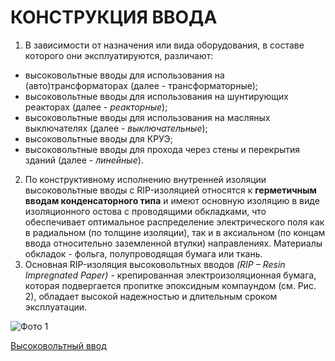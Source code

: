 # КОНСТРУКЦИЯ ВВОДА
1. В зависимости от назначения или вида оборудования, в составе которого они эксплуатируются, различают:
* высоковольтные вводы для использования на (авто)трансформаторах (далее - трансформаторные);
* высоковольтные вводы для использования на шунтирующих реакторах (далее - *реакторные*); 
* высоковольтные вводы для использования на масляных выключателях (далее - *выключательные*);
* высоковольтные вводы для КРУЭ;
* высоковольтные вводы для прохода через стены и перекрытия зданий (далее - *линейные*).
2. По конструктивному исполнению внутренней изоляции высоковольтные вводы с RIP-изоляцией относятся к **герметичным вводам конденсаторного типа** и имеют основную изоляцию в виде изоляционного остова с проводящими обкладками, что обеспечивает оптимальное распределение электрического поля как в радиальном (по толщине изоляции), так и в аксиальном (по концам ввода относительно заземленной втулки) направлениях. Материалы обкладок - фольга, полупроводящая бумага или 
ткань.
3. Основная RIP-изоляция высоковольтных вводов *(RIP – Resin Impregnated Paper)* - крепированная электроизоляционная бумага, которая подвергается пропитке эпоксидным компаундом (см. Рис. 2), обладает 
высокой надежностью и длительным сроком эксплуатации.

![Фото 1](http://energyland.info/img/news/072017/3814896557c2c918be4fdf408473654d.jpg)

[Высоковольтный ввод](https://otransformatore.ru/silovoj/vvvody-dlya-transformatorov/)
